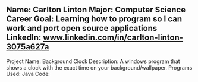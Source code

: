 Name: Carlton Linton
Major: Computer Science
Career Goal: Learning how to program so I can work and port open source applications
LinkedIn: www.linkedin.com/in/carlton-linton-3075a627a
------------------------------------------------------------------------
Project Name: Background Clock
Description: A windows program that shows a clock with the exact time on your background/wallpaper.
Programs Used: Java
Code:
